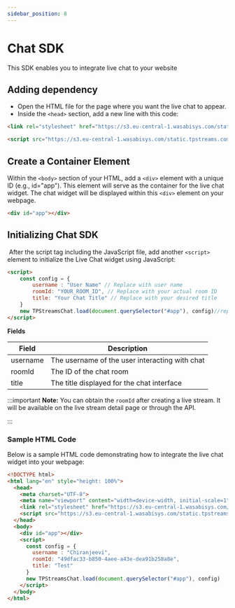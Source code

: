 ```yaml
---
sidebar_position: 8
---
```


# Chat SDK
This SDK enables you to integrate live chat to your website

## Adding dependency

- Open the HTML file for the page where you want the live chat to appear.
- Inside the `<head>` section, add a new line with this code:

```html
<link rel="stylesheet" href="https://s3.eu-central-1.wasabisys.com/static.tpstreams.com/static/css/live_chat.css">

<script src="https://s3.eu-central-1.wasabisys.com/static.tpstreams.com/static/js/live_chat.umd.cjs"></script>
```
## Create a Container Element

Within the `<body>` section of your HTML, add a `<div>` element with a unique ID (e.g., id="app"). This element will serve as the container for the live chat widget. The chat widget will be displayed within this `<div>` element on your webpage.

```html
<div id="app"></div>
```

## Initializing Chat SDK
 After the script tag including the JavaScript file, add another `<script>` element to initialize the Live Chat widget using JavaScript:

```html
<script>
    const config = {
        username : "User Name" // Replace with user name
        roomId: "YOUR_ROOM_ID", // Replace with your actual room ID
        title: "Your Chat Title" // Replace with your desired title
    }
    new TPStreamsChat.load(document.querySelector("#app"), config)//replace id with container element id
</script>
```

**Fields**

| Field    | Description                                     |
|----------|-------------------------------------------------|
| username | The username of the user interacting with chat  |
| roomId   | The ID of the chat room                         |
| title    | The title displayed for the chat interface      |


:::important
**Note:** You can obtain the `roomId` after creating a live stream. It will be available on the live stream detail page or through the API.

:::

### Sample HTML Code

Below is a sample HTML code demonstrating how to integrate the live chat widget into your webpage:

```html
<!DOCTYPE html>
<html lang="en" style="height: 100%">
  <head>
    <meta charset="UTF-8">
    <meta name="viewport" content="width=device-width, initial-scale=1">
    <link rel="stylesheet" href="https://s3.eu-central-1.wasabisys.com/static.tpstreams.com/static/css/live_chat.css">
    <script src="https://s3.eu-central-1.wasabisys.com/static.tpstreams.com/static/js/live_chat.umd.cjs"></script>
  </head>
  <body>
    <div id="app"></div>
    <script>
      const config = {
        username : "Chiranjeevi",
        roomId: "49dfac33-b850-4aee-a43e-dea91b258a8e",
        title: "Test"
      }
      new TPStreamsChat.load(document.querySelector("#app"), config)
    </script>
  </body>
</html>
```
